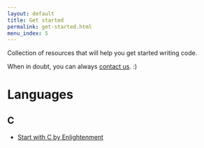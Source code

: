 ```yaml
---
layout: default
title: Get started
permalink: get-started.html
menu_index: 5
---
```


Collection of resources that will help you get started writing code.

When in doubt, you can always [contact us](index.html#contact-us). :)

# Languages

## C

-   [Start with C by Enlightenment](https://www.enlightenment.org/docs/c/start)
